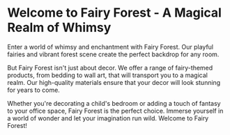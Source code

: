 <!--font:Poppins-->

# Welcome to Fairy Forest - A Magical Realm of Whimsy

Enter a world of whimsy and enchantment with Fairy Forest. Our playful fairies and vibrant forest scene create the perfect backdrop for any room.

But Fairy Forest isn't just about decor. We offer a range of fairy-themed products, from bedding to wall art, that will transport you to a magical realm. Our high-quality materials ensure that your decor will look stunning for years to come.

Whether you're decorating a child's bedroom or adding a touch of fantasy to your office space, Fairy Forest is the perfect choice. Immerse yourself in a world of wonder and let your imagination run wild. Welcome to Fairy Forest!

<!--

Write me markdown content of website with wallpaper:

"A dreamy forest scene with fairies"

The header of the page should not be copy of the text but rather a real content of the website which is using this wallpaper.


---


# Fairy Forest - A Magical Escape

Welcome to Fairy Forest, a magical escape into a dreamy world of fairies and enchantment. Our wallpaper features a breathtaking forest scene, complete with vibrant colors and whimsical fairies flitting about.

Whether you're looking to transform your bedroom into a fairy tale wonderland or add a touch of magic to your office space, our wallpaper is the perfect choice. Made from high-quality materials, it's durable and easy to install, ensuring that your walls will look stunning for years to come.

But Fairy Forest isn't just about wallpaper. We also offer a wide range of fairy-themed decor, from bedding to wall art, to help you create a truly immersive experience. So why wait? Step into the world of Fairy Forest today and let your imagination run wild!


---


Heading is too long, rewrite whole content.


---


# Enter a Magical World with Fairy Forest Wallpaper

Transform any room into a whimsical wonderland with our Fairy Forest wallpaper. This enchanting design features a dreamy forest scene, complete with vibrant colors and playful fairies.

Crafted from high-quality materials, our wallpaper is both durable and easy to install, ensuring that your walls will look stunning for years to come. And if you're looking to fully immerse yourself in the world of fairies, we also offer a range of matching decor, including bedding and wall art.

Escape into a magical world with Fairy Forest and let your imagination run wild. Whether you're decorating a child's bedroom or adding a touch of fantasy to your office space, our wallpaper is sure to bring a smile to your face every time you enter the room.


---


Heading should not include word "wallpaper". The website should not be about the wallpaper itself, wallpaper is just a related background, rewrite whole content.


---


# Welcome to Fairy Forest - A Magical World of Enchantment

Step into a world of enchantment with Fairy Forest. Our dreamy forest scene, complete with playful fairies and vibrant colors, is the perfect backdrop for any room.

But Fairy Forest isn't just about wallpaper. We offer a range of fairy-themed decor, from bedding to wall art, that will transport you to a magical realm. Our high-quality materials ensure that your decor will look stunning for years to come.

Whether you're decorating a child's bedroom or adding a touch of whimsy to your office space, Fairy Forest is the perfect choice. Immerse yourself in a world of fantasy and let your imagination run wild. Welcome to Fairy Forest!


---


Heading is too long, rewrite whole content.


---


# Welcome to Fairy Forest - A Magical Realm of Whimsy

Enter a world of whimsy and enchantment with Fairy Forest. Our playful fairies and vibrant forest scene create the perfect backdrop for any room.

But Fairy Forest isn't just about decor. We offer a range of fairy-themed products, from bedding to wall art, that will transport you to a magical realm. Our high-quality materials ensure that your decor will look stunning for years to come.

Whether you're decorating a child's bedroom or adding a touch of fantasy to your office space, Fairy Forest is the perfect choice. Immerse yourself in a world of wonder and let your imagination run wild. Welcome to Fairy Forest!


---


Write me a Google font which is best fitting for the website.

Pick from the list:
- Lobster
- Inter
- Exo 2
- Great Vibes
- Raleway
- IBM Plex Sans
- Orbitron
- Roboto
- Poppins
- Futura
- Lato
- Montserrat
- Open Sans
- Dancing Script
- Playfair Display
- Alegreya
- Barlow Condensed


Write just the font name nothing else.


---


Poppins

-->
